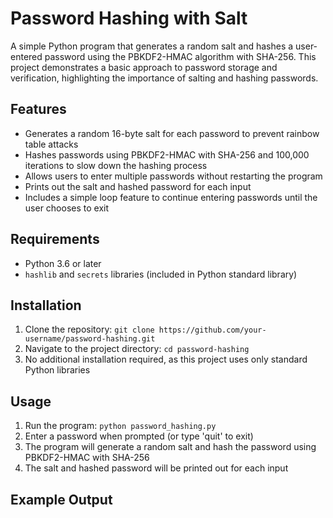 # Password Hashing with Salt

A simple Python program that generates a random salt and hashes a user-entered password using the PBKDF2-HMAC algorithm with SHA-256. This project demonstrates a basic approach to password storage and verification, highlighting the importance of salting and hashing passwords.

## Features

* Generates a random 16-byte salt for each password to prevent rainbow table attacks
* Hashes passwords using PBKDF2-HMAC with SHA-256 and 100,000 iterations to slow down the hashing process
* Allows users to enter multiple passwords without restarting the program
* Prints out the salt and hashed password for each input
* Includes a simple loop feature to continue entering passwords until the user chooses to exit

## Requirements

* Python 3.6 or later
* `hashlib` and `secrets` libraries (included in Python standard library)

## Installation

1. Clone the repository: `git clone https://github.com/your-username/password-hashing.git`
2. Navigate to the project directory: `cd password-hashing`
3. No additional installation required, as this project uses only standard Python libraries

## Usage

1. Run the program: `python password_hashing.py`
2. Enter a password when prompted (or type 'quit' to exit)
3. The program will generate a random salt and hash the password using PBKDF2-HMAC with SHA-256
4. The salt and hashed password will be printed out for each input

## Example Output

